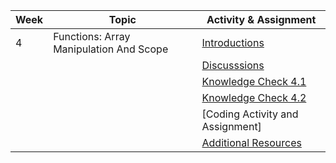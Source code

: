 | Week | Topic                                   | Activity & Assignment          |
|------|-----------------------------------------|--------------------------------|
| 4    | Functions: Array Manipulation And Scope | [Introductions](./Introduction%20_%20Instruction.pdf)                  |
|      |                                         | [Discusssions]()                   |
|      |                                         | [Knowledge Check 4.1](https://docs.google.com/forms/d/e/1FAIpQLSe_FTSWJwb0AeIVmKtkB1trZCmML9ajgZoBDOvo80eSPzFYng/viewform)            |
|      |                                         | [Knowledge Check 4.2](https://docs.google.com/forms/d/e/1FAIpQLSfVuM9x1zahYtDA3LkZnMaaJmpQh7ym0_7Ef69_b8pU2P6mnw/viewform)            |
|      |                                         | [Coding Activity and Assignment] |
|      |                                         | [Additional Resources](./Additional%20Resources.pdf)           |
